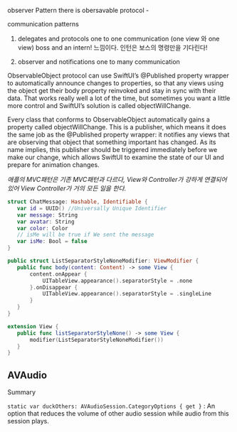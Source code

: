 observer Pattern
 there is obersavable protocol - 

 communication patterns
 1. delegates and protocols 
one to one communication (one view 와 one view)
boss and an intern! 느낌이다. 
인턴은 보스의 명령만을 기다린다! 

 
 2. observer and notifications 
one to many communication 
 

ObservableObject protocol can use SwiftUI’s @Published property wrapper to automatically announce changes to properties, so that any views using the object get their body property reinvoked and stay in sync with their data. That works really well a lot of the time, but sometimes you want a little more control and SwiftUI’s solution is called objectWillChange.

Every class that conforms to ObservableObject automatically gains a property called objectWillChange. This is a publisher, which means it does the same job as the @Published property wrapper: it notifies any views that are observing that object that something important has changed. As its name implies, this publisher should be triggered immediately before we make our change, which allows SwiftUI to examine the state of our UI and prepare for animation changes.

 *애플의 MVC패턴은 기존 MVC패턴과 다르다, View와 Controller가 강하게 연결되어 있어 View Controller가 거의 모든 일을 한다.*

 ```swift 
 struct ChatMessage: Hashable, Identifiable {
    var id = UUID() //Universally Unique Identifier
    var message: String
    var avatar: String
    var color: Color
    // isMe will be true if We sent the message
    var isMe: Bool = false
}
 ```

 ```swift 
 public struct ListSeparatorStyleNoneModifier: ViewModifier {
    public func body(content: Content) -> some View {
        content.onAppear {
            UITableView.appearance().separatorStyle = .none
        }.onDisappear {
            UITableView.appearance().separatorStyle = .singleLine
        }
    }
}

extension View {
    public func listSeparatorStyleNone() -> some View {
        modifier(ListSeparatorStyleNoneModifier())
    }
}
```


## AVAudio  
Summary

` static var duckOthers: AVAudioSession.CategoryOptions { get } `
: An option that reduces the volume of other audio session while audio from this session plays.



